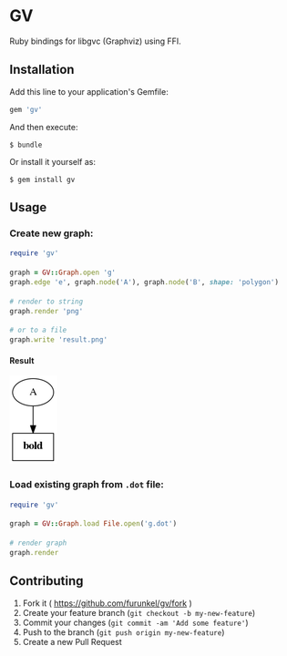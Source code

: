 # GV

Ruby bindings for libgvc (Graphviz) using FFI.

## Installation

Add this line to your application's Gemfile:

```ruby
gem 'gv'
```

And then execute:

    $ bundle

Or install it yourself as:

    $ gem install gv

## Usage

### Create new graph:
```ruby
require 'gv'

graph = GV::Graph.open 'g'
graph.edge 'e', graph.node('A'), graph.node('B', shape: 'polygon')

# render to string
graph.render 'png'

# or to a file
graph.write 'result.png'
```

#### Result 
![Result](https://github.com/furunkel/gv/blob/master/spec/render.png)
  
### Load existing graph from `.dot` file:
```ruby
require 'gv'

graph = GV::Graph.load File.open('g.dot')

# render graph
graph.render
```

## Contributing

1. Fork it ( https://github.com/furunkel/gv/fork )
2. Create your feature branch (`git checkout -b my-new-feature`)
3. Commit your changes (`git commit -am 'Add some feature'`)
4. Push to the branch (`git push origin my-new-feature`)
5. Create a new Pull Request
